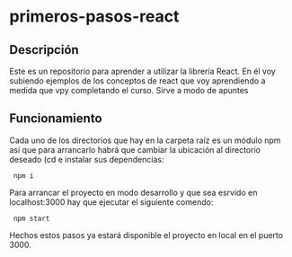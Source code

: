# primeros-pasos-react
## Descripción
Este es un repositorio para aprender a utilizar la librería React. 
En él voy subiendo ejemplos de los conceptos de react que voy aprendiendo a medida que vpy completando el curso.
Sirve a modo de apuntes

## Funcionamiento
Cada uno de los directorios que hay en la carpeta raíz es un módulo npm así que para arrancarlo habrá que cambiar
la ubicación al directorio deseado (cd <directorio> e instalar sus dependencias:
```shell script
 npm i
```

Para arrancar el proyecto en modo desarrollo y que sea esrvido en localhost:3000 hay que ejecutar el siguiente comendo:

```shell script
 npm start
```

Hechos estos pasos ya estará disponible el proyecto en local en el puerto 3000.
